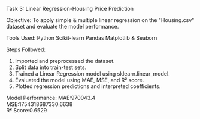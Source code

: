 Task 3: Linear Regression-Housing Price Prediction

Objective: To apply simple & multiple linear regression on the "Housing.csv" dataset and evaluate the model performance.

Tools Used:
Python
Scikit-learn
Pandas
Matplotlib & Seaborn

Steps Followed:
1. Imported and preprocessed the dataset.
2. Split data into train-test sets.
3. Trained a Linear Regression model using sklearn.linear_model.
4. Evaluated the model using MAE, MSE, and R² score.
5. Plotted regression predictions and interpreted coefficients.

Model Performance:
MAE:970043.4  
MSE:1754318687330.6638  
R² Score:0.6529

